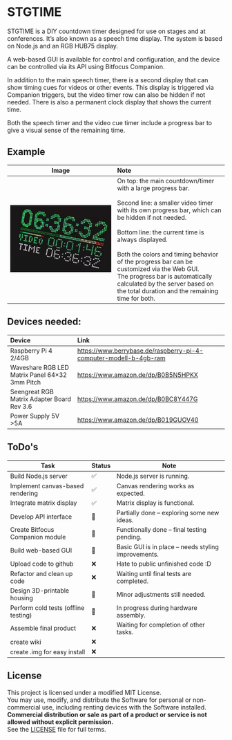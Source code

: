 # STGTIME

STGTIME is a DIY countdown timer designed for use on stages and at conferences. It’s also known as a speech time display. The system is based on Node.js and an RGB HUB75 display.

A web-based GUI is available for control and configuration, and the device can be controlled via its API using Bitfocus Companion.

In addition to the main speech timer, there is a second display that can show timing cues for videos or other events. This display is triggered via Companion triggers, but the video timer row can also be hidden if not needed.
There is also a permanent clock display that shows the current time.

Both the speech timer and the video cue timer include a progress bar to give a visual sense of the remaining time.

## Example
| Image | Note |
|:-:|:-|
| ![Example](https://github.com/testbild-media/STGTIME/blob/main/images/clock_display.jpeg) | On top: the main countdown/timer with a large progress bar.<br><br>Second line: a smaller video timer with its own progress bar, which can be hidden if not needed.<br><br>Bottom line: the current time is always displayed.<br><br>Both the colors and timing behavior of the progress bar can be customized via the Web GUI.<br>The progress bar is automatically calculated by the server based on the total duration and the remaining time for both. |

## Devices needed:
| Device | Link |
|:-|:-|
| Raspberry Pi 4 2/4GB | https://www.berrybase.de/raspberry-pi-4-computer-modell-b-4gb-ram |
| Waveshare RGB LED Matrix Panel 64×32 3mm Pitch | https://www.amazon.de/dp/B0B5N5HPKX |
| Seengreat RGB Matrix Adapter Board Rev 3.6 | https://www.amazon.de/dp/B0BC8Y447G |
| Power Supply 5V >5A | https://www.amazon.de/dp/B019GUOV40 |

## ToDo's
| Task                              | Status | Note |
|-----------------------------------|--------|------|
| Build Node.js server              | ✅     | Node.js server is running. |
| Implement canvas-based rendering  | ✅     | Canvas rendering works as expected. |
| Integrate matrix display          | ✅     | Matrix display is functional. |
| Develop API interface             | 🔁     | Partially done – exploring some new ideas. |
| Create Bitfocus Companion module  | 🔁     | Functionally done – final testing pending. |
| Build web-based GUI               | 🔁     | Basic GUI is in place – needs styling improvements. |
| Upload code to github             | ❌     | Hate to public unfinished code :D |
| Refactor and clean up code        | ❌     | Waiting until final tests are completed. |
| Design 3D-printable housing       | 🔁     | Minor adjustments still needed. |
| Perform cold tests (offline testing) | 🔁  | In progress during hardware assembly. |
| Assemble final product            | ❌     | Waiting for completion of other tasks. |
| create wiki                       | ❌     | |
| create .img for easy install      | ❌     | |

## License
This project is licensed under a modified MIT License.  
You may use, modify, and distribute the Software for personal or non-commercial use, including renting devices with the Software installed.  
**Commercial distribution or sale as part of a product or service is not allowed without explicit permission.**  
See the [LICENSE](./LICENSE) file for full terms.
